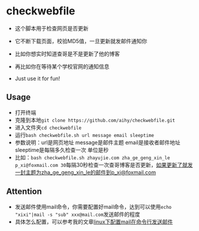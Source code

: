 # checkwebfile

* 这个脚本用于检查网页是否更新
* 它不断下载页面，校验MD5值，一旦更新就发邮件通知你

* 比如你想实时知道查哥是不是更新了他的博客

* 再比如你在等待某个学校官网的通知信息

* Just use it for fun!

## Usage

* 打开终端
* 克隆到本地```git clone https://github.com/aihy/checkwebfile.git```
* 进入文件夹```cd checkwebfile```
* 运行```bash checkwebfile.sh url message email sleeptime```
* 参数说明：url是网页地址 message是邮件主题 email是接收者邮件地址 sleeptime是每隔多久检查一次 单位是秒
* 比如：```bash checkwebfile.sh zhayujie.com zha_ge_geng_xin_le p_xi@foxmail.com 30```每隔30秒检查一次查哥博客是否更新，如果更新了就发一封主题为zha_ge_geng_xin_le的邮件到p_xi@foxmail.com

## Attention

* 发送邮件使用mail命令，你需要配置好mail命令，达到可以使用```echo "xixi"|mail -s "sub" xxx@mail.com```发送邮件的程度
* 具体怎么配置，可以参考我的文章[linux下配置mail在命令行发送邮件][1]


[1]: https://wzhy.ink/index.php/archives/29/